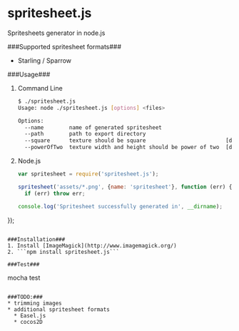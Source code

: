 spritesheet.js
==============

Spritesheets generator in node.js

###Supported spritesheet formats###
* Starling / Sparrow

###Usage###
1. Command Line
    ```bash
    $ ./spritesheet.js 
    Usage: node ./spritesheet.js [options] <files>

    Options:
      --name        name of generated spritesheet                  
      --path        path to export directory                       
      --square      texture should be square                         [default: true]
      --powerOfTwo  texture width and height should be power of two  [default: true]
    ```
2. Node.js 
    ```javascript
    var spritesheet = require('spritesheet.js');
    
    spritesheet('assets/*.png', {name: 'spritesheet'}, function (err) {
      if (err) throw err;

    console.log('Spritesheet successfully generated in', __dirname);
  });
  ```
  
###Installation###
1. Install [ImageMagick](http://www.imagemagick.org/)
2. ```npm install spritesheet.js```

###Test###
```
mocha test
```

###TODO:###
* trimming images
* additional spritesheet formats
  * Easel.js
  * cocos2D
